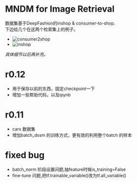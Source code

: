 MNDM for Image Retrieval
=============================
数据集基于DeepFashion的inshop & consumer-to-shop. <br>下边给几个在这两个检索集上的例子。

- ![consumer2shop](https://raw.githubusercontent.com/icodingc/mndm-IR/master/consumer-example.png)
- ![inshop](https://raw.githubusercontent.com/icodingc/mndm-IR/master/inshop-example.png)

*具体细节以后再补充。*

# r0.12
- 用于保存以前的东西，固定checkpoint一下 
- 增加一些帮助代码，以及ipynb

# r0.11
- cars 数据集
- 增加batch_dssm 的训练方式，更有效的利用整个batch 的样本

# fixed bug
- batch_norm 阶段设置问题,抽feature时候is_training=False
- fine-tune 问题,把tf.trainable_variable()改为tf.all_variable()
